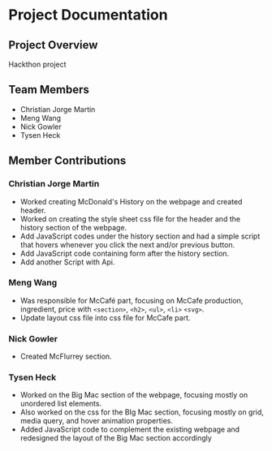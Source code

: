 # Project Documentation

## Project Overview

Hackthon project

## Team Members

- Christian Jorge Martin
- Meng Wang
- Nick Gowler
- Tysen Heck

## Member Contributions

### Christian Jorge Martin

- Worked creating McDonald's History on the webpage and created header.
- Worked on creating the style sheet css file for the header and the history section of the webpage.
- Add JavaScript codes under the history section and had a simple script that hovers whenever you click the next and/or previous button.
- Add JavaScript code containing form after the history section.
- Add another Script with Api.

### Meng Wang

- Was responsible for McCafé part, focusing on McCafe production, ingredient, price with `<section>`, `<h2>`, `<ul>`, `<li>` `<svg>`.
- Update layout css file into css file for McCafe part.

### Nick Gowler

- Created McFlurrey section.

### Tysen Heck

- Worked on the Big Mac section of the webpage, focusing mostly on unordered list elements.
- Also worked on the css for the BIg Mac section, focusing mostly on grid, media query, and hover animation properties.
- Added JavaScript code to complement the existing webpage and redesigned the layout of the Big Mac section accordingly
